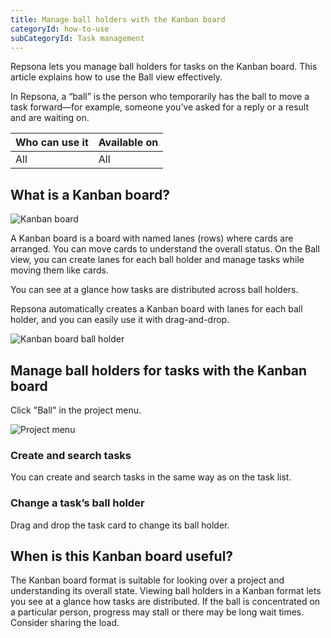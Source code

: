 ```yaml
---
title: Manage ball holders with the Kanban board
categoryId: how-to-use
subCategoryId: Task management
---
```


Repsona lets you manage ball holders for tasks on the Kanban board. This article explains how to use the Ball view effectively.

In Repsona, a “ball” is the person who temporarily has the ball to move a task forward—for example, someone you’ve asked for a reply or a result and are waiting on.

| Who can use it | Available on |
|---|---|
| All | All |

## What is a Kanban board?

![Kanban board](/images/help/kanban.webp)

A Kanban board is a board with named lanes (rows) where cards are arranged. You can move cards to understand the overall status. On the Ball view, you can create lanes for each ball holder and manage tasks while moving them like cards.

You can see at a glance how tasks are distributed across ball holders.

Repsona automatically creates a Kanban board with lanes for each ball holder, and you can easily use it with drag-and-drop.

![Kanban board ball holder](/images/features/en/ball.webp)

## Manage ball holders for tasks with the Kanban board

Click "Ball" in the project menu.

![Project menu](/images/help/project-menu.en.png)

### Create and search tasks

You can create and search tasks in the same way as on the task list.

### Change a task’s ball holder

Drag and drop the task card to change its ball holder.

## When is this Kanban board useful?

The Kanban board format is suitable for looking over a project and understanding its overall state. Viewing ball holders in a Kanban format lets you see at a glance how tasks are distributed. If the ball is concentrated on a particular person, progress may stall or there may be long wait times. Consider sharing the load.
